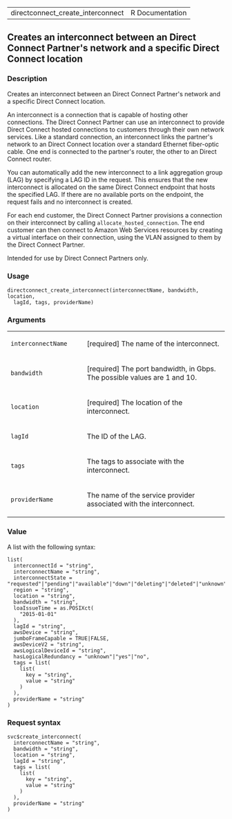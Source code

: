 <table style="width: 100%;">
<tbody>
<tr class="odd">
<td>directconnect_create_interconnect</td>
<td style="text-align: right;">R Documentation</td>
</tr>
</tbody>
</table>

## Creates an interconnect between an Direct Connect Partner's network and a specific Direct Connect location

### Description

Creates an interconnect between an Direct Connect Partner's network and
a specific Direct Connect location.

An interconnect is a connection that is capable of hosting other
connections. The Direct Connect Partner can use an interconnect to
provide Direct Connect hosted connections to customers through their own
network services. Like a standard connection, an interconnect links the
partner's network to an Direct Connect location over a standard Ethernet
fiber-optic cable. One end is connected to the partner's router, the
other to an Direct Connect router.

You can automatically add the new interconnect to a link aggregation
group (LAG) by specifying a LAG ID in the request. This ensures that the
new interconnect is allocated on the same Direct Connect endpoint that
hosts the specified LAG. If there are no available ports on the
endpoint, the request fails and no interconnect is created.

For each end customer, the Direct Connect Partner provisions a
connection on their interconnect by calling
`allocate_hosted_connection`. The end customer can then connect to
Amazon Web Services resources by creating a virtual interface on their
connection, using the VLAN assigned to them by the Direct Connect
Partner.

Intended for use by Direct Connect Partners only.

### Usage

    directconnect_create_interconnect(interconnectName, bandwidth, location,
      lagId, tags, providerName)

### Arguments

<table>
<colgroup>
<col style="width: 35%" />
<col style="width: 65%" />
</colgroup>
<tbody>
<tr class="odd">
<td><code
id="directconnect_create_interconnect_:_interconnectName">interconnectName</code></td>
<td><p>[required] The name of the interconnect.</p></td>
</tr>
<tr class="even">
<td><code
id="directconnect_create_interconnect_:_bandwidth">bandwidth</code></td>
<td><p>[required] The port bandwidth, in Gbps. The possible values are 1
and 10.</p></td>
</tr>
<tr class="odd">
<td><code
id="directconnect_create_interconnect_:_location">location</code></td>
<td><p>[required] The location of the interconnect.</p></td>
</tr>
<tr class="even">
<td><code
id="directconnect_create_interconnect_:_lagId">lagId</code></td>
<td><p>The ID of the LAG.</p></td>
</tr>
<tr class="odd">
<td><code id="directconnect_create_interconnect_:_tags">tags</code></td>
<td><p>The tags to associate with the interconnect.</p></td>
</tr>
<tr class="even">
<td><code
id="directconnect_create_interconnect_:_providerName">providerName</code></td>
<td><p>The name of the service provider associated with the
interconnect.</p></td>
</tr>
</tbody>
</table>

### Value

A list with the following syntax:

    list(
      interconnectId = "string",
      interconnectName = "string",
      interconnectState = "requested"|"pending"|"available"|"down"|"deleting"|"deleted"|"unknown",
      region = "string",
      location = "string",
      bandwidth = "string",
      loaIssueTime = as.POSIXct(
        "2015-01-01"
      ),
      lagId = "string",
      awsDevice = "string",
      jumboFrameCapable = TRUE|FALSE,
      awsDeviceV2 = "string",
      awsLogicalDeviceId = "string",
      hasLogicalRedundancy = "unknown"|"yes"|"no",
      tags = list(
        list(
          key = "string",
          value = "string"
        )
      ),
      providerName = "string"
    )

### Request syntax

    svc$create_interconnect(
      interconnectName = "string",
      bandwidth = "string",
      location = "string",
      lagId = "string",
      tags = list(
        list(
          key = "string",
          value = "string"
        )
      ),
      providerName = "string"
    )
